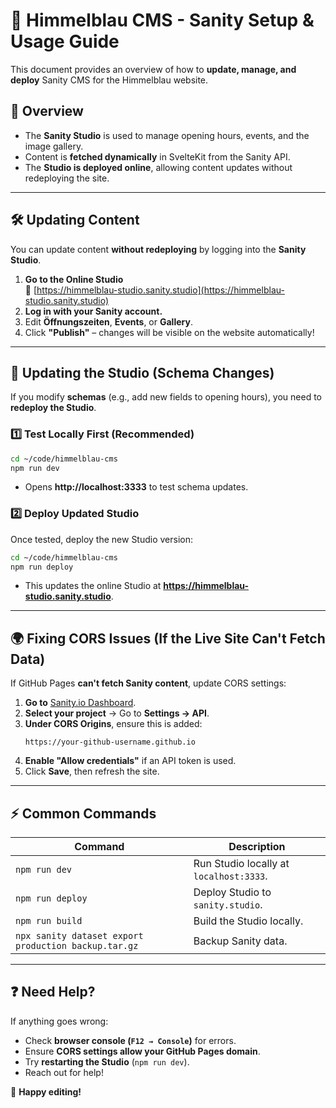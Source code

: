 # 🌿 Himmelblau CMS - Sanity Setup & Usage Guide

This document provides an overview of how to **update, manage, and deploy** Sanity CMS for the Himmelblau website.

## 📌 Overview
- The **Sanity Studio** is used to manage opening hours, events, and the image gallery.
- Content is **fetched dynamically** in SvelteKit from the Sanity API.
- The **Studio is deployed online**, allowing content updates without redeploying the site.

---

## 🛠️ **Updating Content**
You can update content **without redeploying** by logging into the **Sanity Studio**.

1. **Go to the Online Studio**  
   🔗 [https://himmelblau-studio.sanity.studio](https://himmelblau-studio.sanity.studio)  
2. **Log in with your Sanity account.**
3. Edit **Öffnungszeiten**, **Events**, or **Gallery**.
4. Click **"Publish"** – changes will be visible on the website automatically!

---

## 🔄 **Updating the Studio (Schema Changes)**
If you modify **schemas** (e.g., add new fields to opening hours), you need to **redeploy the Studio**.

### **1️⃣ Test Locally First (Recommended)**
```bash
cd ~/code/himmelblau-cms
npm run dev
```
- Opens **http://localhost:3333** to test schema updates.

### **2️⃣ Deploy Updated Studio**
Once tested, deploy the new Studio version:
```bash
cd ~/code/himmelblau-cms
npm run deploy
```
- This updates the online Studio at **https://himmelblau-studio.sanity.studio**.

---

## 🌍 **Fixing CORS Issues (If the Live Site Can't Fetch Data)**
If GitHub Pages **can't fetch Sanity content**, update CORS settings:

1. **Go to** [Sanity.io Dashboard](https://www.sanity.io/manage).
2. **Select your project** → Go to **Settings → API**.
3. **Under CORS Origins**, ensure this is added:
   ```
   https://your-github-username.github.io
   ```
4. **Enable "Allow credentials"** if an API token is used.
5. Click **Save**, then refresh the site.

---

## ⚡ **Common Commands**
| Command                         | Description |
|----------------------------------|------------|
| `npm run dev`                   | Run Studio locally at `localhost:3333`. |
| `npm run deploy`                 | Deploy Studio to `sanity.studio`. |
| `npm run build`                  | Build the Studio locally. |
| `npx sanity dataset export production backup.tar.gz` | Backup Sanity data. |

---

## ❓ **Need Help?**
If anything goes wrong:
- Check **browser console (`F12 → Console`)** for errors.
- Ensure **CORS settings allow your GitHub Pages domain**.
- Try **restarting the Studio** (`npm run dev`).
- Reach out for help!

🚀 **Happy editing!**
